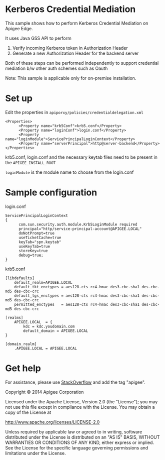 # Kerberos Credential Mediation

This sample shows how to perform Kerberos Credential Mediation on Apigee Edge.
 
It uses Java GSS API to perform
1. Verify incoming Kerberos token in Authorization Header
2. Generate a new Authorization Header for the backend server

Both of these steps can be performed independently to support credential mediation b/w other auth schemes such as Oauth

Note: This sample is applicable only for on-premise installation.

# Set up

Edit the properties in ```apiporxy/policies/credentialdelegation.xml``` 

```
<Properties>
      <Property name="krb5Conf">krb5.conf</Property>
      <Property name="loginConf">login.conf</Property>
      <Property name="loginModule">ServicePrincipalLoginContext</Property>
      <Property name="serverPrincipal">http@server-backend</Property>
</Properties>  
```
krb5.conf, login.conf and the necessary keytab files need to be present in the ```APIGEE_INSTALL_ROOT```

```loginModule``` is the module name to choose from the login.conf

# Sample configuration

login.conf

```
ServicePrincipalLoginContext
{
      com.sun.security.auth.module.Krb5LoginModule required 
      principal="http/service-principal-account@APIGEE.LOCAL" 
      doNotPrompt=true
      useTicketCache=true   
      keyTab="spn.keytab"
      useKeyTab=true
      storeKey=true
      debug=true;      
}
```

krb5.conf

```
[libdefaults]
    default_realm=APIGEE.LOCAL
    default_tkt_enctypes = aes128-cts rc4-hmac des3-cbc-sha1 des-cbc-md5 des-cbc-crc
    default_tgs_enctypes = aes128-cts rc4-hmac des3-cbc-sha1 des-cbc-md5 des-cbc-crc
    permitted_enctypes   = aes128-cts rc4-hmac des3-cbc-sha1 des-cbc-md5 des-cbc-crc

[realms]
    APIGEE.LOCAL  = {
        kdc = kdc.youdomain.com 
        default_domain = APIGEE.LOCAL
}

[domain_realm]
    .APIGEE.LOCAL = APIGEE.LOCAL 
 ```
    

# Get help

For assistance, please use [StackOverflow](http://stackoverflow.com/tags/apigee) and add the tag "apigee".

Copyright © 2014 Apigee Corporation

Licensed under the Apache License, Version 2.0 (the "License"); you may not use
this file except in compliance with the License. You may obtain a copy
of the License at

http://www.apache.org/licenses/LICENSE-2.0

Unless required by applicable law or agreed to in writing, software
distributed under the License is distributed on an "AS IS" BASIS,
WITHOUT WARRANTIES OR CONDITIONS OF ANY KIND, either express or implied.
See the License for the specific language governing permissions and
limitations under the License.
